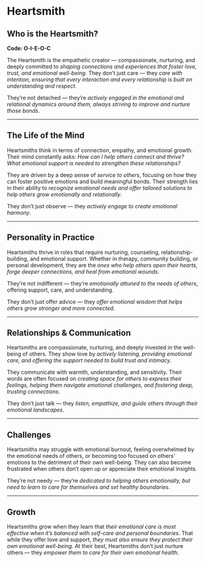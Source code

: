 # Heartsmith
## Who is the Heartsmith?
**Code: O-I-E-O-C**

The Heartsmith is the empathetic creator — compassionate, nurturing, and deeply committed to *shaping connections and experiences that foster love, trust, and emotional well-being*. They don’t just care — they *care with intention, ensuring that every interaction and every relationship is built on understanding and respect*.

They’re not detached — they’re *actively engaged in the emotional and relational dynamics around them, always striving to improve and nurture those bonds*.

---

## The Life of the Mind

Heartsmiths think in terms of connection, empathy, and emotional growth. Their mind constantly asks: *How can I help others connect and thrive? What emotional support is needed to strengthen these relationships?*

They are driven by a deep sense of *service to others*, focusing on how they can foster positive emotions and build meaningful bonds. Their strength lies in their ability to *recognize emotional needs and offer tailored solutions to help others grow emotionally and relationally*.

They don’t just observe — they *actively engage to create emotional harmony*.

---

## Personality in Practice

Heartsmiths thrive in roles that require nurturing, counseling, relationship-building, and emotional support. Whether in therapy, community building, or personal development, they are the *ones who help others open their hearts, forge deeper connections, and heal from emotional wounds*.

They’re not indifferent — they’re *emotionally attuned to the needs of others*, offering support, care, and understanding.

They don’t just offer advice — they *offer emotional wisdom that helps others grow stronger and more connected*.

---

## Relationships & Communication

Heartsmiths are compassionate, nurturing, and deeply invested in the well-being of others. They show love by *actively listening, providing emotional care, and offering the support needed to build trust and intimacy*.

They communicate with warmth, understanding, and sensitivity. Their words are often focused on *creating space for others to express their feelings, helping them navigate emotional challenges, and fostering deep, trusting connections*.

They don’t just talk — they *listen, empathize, and guide others through their emotional landscapes*.

---

## Challenges

Heartsmiths may struggle with emotional burnout, feeling overwhelmed by the emotional needs of others, or becoming too focused on others’ emotions to the detriment of their own well-being. They can also become frustrated when others don’t open up or appreciate their emotional insights.

They’re not needy — they’re *dedicated to helping others emotionally, but need to learn to care for themselves and set healthy boundaries*.

---

## Growth

Heartsmiths grow when they learn that *their emotional care is most effective when it’s balanced with self-care and personal boundaries*. That while they offer love and support, *they must also ensure they protect their own emotional well-being*. At their best, Heartsmiths don’t just nurture others — they *empower them to care for their own emotional health*.
